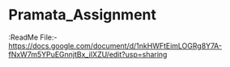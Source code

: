# Pramata_Assignment
:ReadMe File:- https://docs.google.com/document/d/1nkHWFtEimLOGRg8Y7A-fNxW7m5YPuEGnnjtBx_iIXZU/edit?usp=sharing
